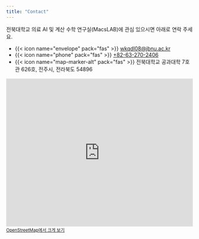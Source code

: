 ```yaml
---
title: "Contact"
---
```


전북대학교 의료 AI 및 계산 수학 연구실(MacsLAB)에 관심 있으시면 아래로 연락 주세요.

- {{< icon name="envelope" pack="fas" >}} <a href="mailto:wkqdl08@jbnu.ac.kr">wkqdl08@jbnu.ac.kr</a>  
- {{< icon name="phone" pack="fas" >}} <a href="tel:+82632702406">+82-63-270-2406</a>  
- {{< icon name="map-marker-alt" pack="fas" >}} 전북대학교 공과대학 7호관 626호, 전주시, 전라북도 54896

<div style="margin-top:16px;">
  <iframe
    width="100%"
    height="400"
    frameborder="0"
    scrolling="no"
    marginheight="0"
    marginwidth="0"
    src="https://www.openstreetmap.org/export/embed.html?bbox=127.118,35.846,127.154,35.872&layer=mapnik&marker=35.859%2C127.136">
  </iframe>
  <br/>
  <small>
    <a href="https://www.openstreetmap.org/?mlat=35.859&mlon=127.136#map=16/35.859/127.136" target="_blank" rel="noopener">
      OpenStreetMap에서 크게 보기
    </a>
  </small>
</div>